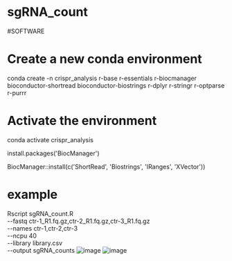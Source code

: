 # sgRNA_count

#SOFTWARE
# Create a new conda environment
conda create -n crispr_analysis r-base r-essentials r-biocmanager bioconductor-shortread bioconductor-biostrings r-dplyr r-stringr r-optparse r-purrr

# Activate the environment
conda activate crispr_analysis

install.packages('BiocManager')

BiocManager::install(c('ShortRead', 'Biostrings', 'IRanges', 'XVector'))



# example
Rscript sgRNA_count.R \
  --fastq ctr-1_R1.fq.gz,ctr-2_R1.fq.gz,ctr-3_R1.fq.gz \
  --names ctr-1,ctr-2,ctr-3 \
  --ncpu 40 \
  --library library.csv \
  --output sgRNA_counts
![image](https://github.com/user-attachments/assets/5e57b362-3354-4e24-9507-77eb09f4975f)
![image](https://github.com/user-attachments/assets/5e57b362-3354-4e24-9507-77eb09f4975f)
